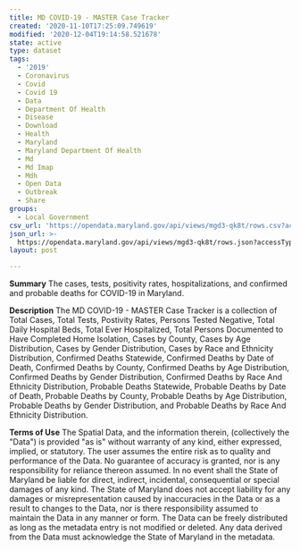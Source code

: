 ```yaml
---
title: MD COVID-19 - MASTER Case Tracker
created: '2020-11-10T17:25:09.749619'
modified: '2020-12-04T19:14:58.521678'
state: active
type: dataset
tags:
  - '2019'
  - Coronavirus
  - Covid
  - Covid 19
  - Data
  - Department Of Health
  - Disease
  - Download
  - Health
  - Maryland
  - Maryland Department Of Health
  - Md
  - Md Imap
  - Mdh
  - Open Data
  - Outbreak
  - Share
groups:
  - Local Government
csv_url: 'https://opendata.maryland.gov/api/views/mgd3-qk8t/rows.csv?accessType=DOWNLOAD'
json_url: >-
  https://opendata.maryland.gov/api/views/mgd3-qk8t/rows.json?accessType=DOWNLOAD
layout: post

---
```

<b>Summary</b>
The cases, tests, positivity rates, hospitalizations, and confirmed and probable deaths for COVID-19 in Maryland.

<b>Description</b>
The MD COVID-19 - MASTER Case Tracker is a collection of Total Cases, Total Tests, Postivity Rates, Persons Tested Negative, Total Daily Hospital Beds, Total Ever Hospitalized, Total Persons Documented to Have Completed Home Isolation, Cases by County, Cases by Age Distribution, Cases by Gender Distribution, Cases by Race and Ethnicity Distribution, Confirmed Deaths Statewide, Confirmed Deaths by Date of Death, Confirmed Deaths by County, Confirmed Deaths by Age Distribution, Confirmed Deaths by Gender Distribution, Confirmed Deaths by Race And Ethnicity Distribution, Probable Deaths Statewide, Probable Deaths by Date of Death, Probable Deaths by County, Probable Deaths by Age Distribution, Probable Deaths by Gender Distribution, and Probable Deaths by Race And Ethnicity Distribution.

<b>Terms of Use</b>
The Spatial Data, and the information therein, (collectively the "Data") is provided "as is" without warranty of any kind, either expressed, implied, or statutory. The user assumes the entire risk as to quality and performance of the Data. No guarantee of accuracy is granted, nor is any responsibility for reliance thereon assumed. In no event shall the State of Maryland be liable for direct, indirect, incidental, consequential or special damages of any kind. The State of Maryland does not accept liability for any damages or misrepresentation caused by inaccuracies in the Data or as a result to changes to the Data, nor is there responsibility assumed to maintain the Data in any manner or form. The Data can be freely distributed as long as the metadata entry is not modified or deleted. Any data derived from the Data must acknowledge the State of Maryland in the metadata.
